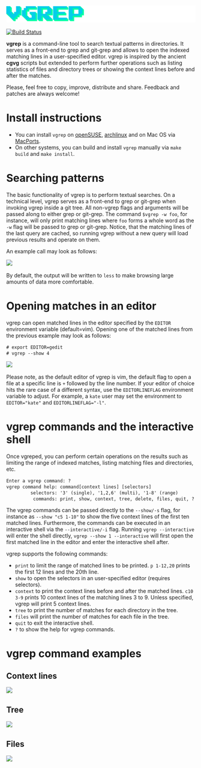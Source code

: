 ![vgrep logo](logo.png)

[![Build Status](https://api.cirrus-ci.com/github/vrothberg/vgrep.svg)](https://cirrus-ci.com/github/vrothberg/vgrep)

**vgrep** is a command-line tool to search textual patterns in directories. It serves as a front-end to grep and git-grep and allows to open the indexed matching lines in a user-specified editor.  vgrep is inspired by the ancient **cgvg** scripts but extended to perform further operations such as listing statistics of files and directory trees or showing the context lines before and after the matches.

Please, feel free to copy, improve, distribute and share.  Feedback and patches are always welcome!

# Install instructions

* You can install `vgrep` on [openSUSE](https://software.opensuse.org/package/vgrep), [archlinux](https://aur.archlinux.org/packages/vgrep/) and on Mac OS via [MacPorts](https://ports.macports.org/port/vgrep/summary).
* On other systems, you can build and install `vgrep` manually via `make build` and `make install`.

# Searching patterns
The basic functionality of vgrep is to perform textual searches. On a technical level, vgrep serves as a front-end to grep or git-grep when invoking vgrep inside a git tree.  All non-vgrep flags and arguments will be passed along to either grep or git-grep.  The command `$vgrep -w foo`, for instance, will only print matching lines where `foo` forms a whole word as the `-w` flag will be passed to grep or git-grep. Notice, that the matching lines of the last query are cached, so running vgrep without a new query will load previous results and operate on them.

An example call may look as follows:

![](screenshots/vgrep-simple-search.png)

By default, the output will be written to `less` to make browsing large amounts of data more comfortable.

# Opening matches in an editor
vgrep can open matched lines in the editor specified by the `EDITOR` environment variable (default=vim). Opening one of the matched lines from the previous example may look as follows:

```
# export EDITOR=gedit
# vgrep --show 4
```

![](screenshots/vgrep-show-gedit.png)

Please note, as the default editor of vgrep is vim, the default flag to open a file at a specific line is ``+`` followed by the line number.  If your editor of choice hits the rare case of a different syntax, use the `EDITORLINEFLAG` environment variable to adjust.  For example, a `kate` user may set the environment to ``EDITOR="kate"`` and ``EDITORLINEFLAG="-l"``.

# vgrep commands and the interactive shell

Once vgreped, you can perform certain operations on the results such as limiting the range of indexed matches, listing matching files and directories, etc.
```
Enter a vgrep command: ?
vgrep command help: command[context lines] [selectors]
         selectors: '3' (single), '1,2,6' (multi), '1-8' (range)
          commands: print, show, context, tree, delete, files, quit, ?
```
The vgrep commands can be passed directly to the ``--show/-s`` flag, for instance as ``--show "c5 1-10"`` to show the five context lines of the first ten matched lines.  Furthermore, the commands can be executed in an interactive shell via the ``--interactive/-i`` flag. Running ``vgrep --interactive`` will enter the shell directly, ``vgrep --show 1 --interactive`` will first open the first matched line in the editor and enter the interactive shell after.

vgrep supports the following commands:

- ``print`` to limit the range of matched lines to be printed. ``p 1-12,20`` prints the first 12 lines and the 20th line.
- ``show`` to open the selectors in an user-specified editor (requires selectors).
- ``context`` to print the context lines before and after the matched lines. ``c10 3-9`` prints 10 context lines of the matching lines 3 to 9.  Unless specified, vgrep will print 5 context lines.
- ``tree`` to print the number of matches for each directory in the tree.
- ``files`` will print the number of matches for each file in the tree.
- ``quit`` to exit the interactive shell.
- ``?`` to show the help for vgrep commands.

# vgrep command examples

## Context lines
![](screenshots/vgrep-context.png)

## Tree
![](screenshots/vgrep-tree.png)

## Files
![](screenshots/vgrep-files.png)
